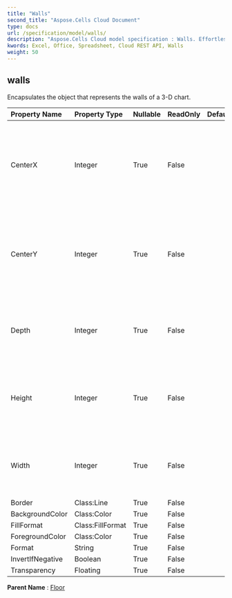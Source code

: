 ```yaml
---
title: "Walls"
second_title: "Aspose.Cells Cloud Document"
type: docs
url: /specification/model/walls/
description: "Aspose.Cells Cloud model specification : Walls. Effortlessly handle Excel and other spreadsheet documents with features like opening, generating, editing, splitting, merging, comparing, and converting."
kwords: Excel, Office, Spreadsheet, Cloud REST API, Walls
weight: 50
---
```


## **walls**

Encapsulates the object that represents the walls of a 3-D chart. 

| Property Name | Property Type | Nullable |  ReadOnly | DefaultValue | Description | 
| :- | :- | :- |:- |  :- | :- |
| CenterX | Integer | True |  False |  | Gets the x coordinate of the left-bottom corner of Wall center in units of 1/4000 of chart's width after calls Chart.Calculate() method. |  
| CenterY | Integer | True |  False |  | Gets the y coordinate of the left-bottom corner of Wall center in units of 1/4000 of chart's height after calls Chart.Calculate() method. |  
| Depth | Integer | True |  False |  | Gets the depth front to back in units of 1/4000 of chart's width after calls Chart.Calculate() method. |  
| Height | Integer | True |  False |  | Gets the height of top to bottom in units of 1/4000 of chart's height after calls Chart.Calculate() method. |  
| Width | Integer | True |  False |  | Gets the width of left to right in units of 1/4000 of chart's width after calls Chart.Calculate() method. |  
| Border | Class:Line | True |  False |  |  |  
| BackgroundColor | Class:Color | True |  False |  |  |  
| FillFormat | Class:FillFormat | True |  False |  |  |  
| ForegroundColor | Class:Color | True |  False |  |  |  
| Format | String | True |  False |  |  |  
| InvertIfNegative | Boolean | True |  False |  |  |  
| Transparency | Floating | True |  False |  |  |  

**Parent Name** : [Floor](/specification/model/floor)

